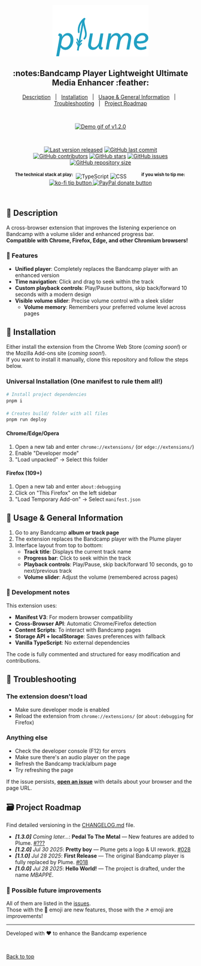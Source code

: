<div align="center" id="top">
  <img src="https://raw.githubusercontent.com/QuentindiMeo/BC-Plume/main/icons/logo.svg" alt="BC-Plume Logo" width="256px" />
  <h2>:notes:Bandcamp Player Lightweight Ultimate Media Enhancer :feather:</h2>
</div>

<div align="center">
  <a href="#memo-description">Description</a> &#xa0; | &#xa0;
  <a href="#rocket-installation">Installation</a> &#xa0; | &#xa0;
  <a href="#open_book-usage--general-information">Usage & General Information</a> &#xa0; | &#xa0;
  <a href="#bug-troubleshooting">Troubleshooting</a> &#xa0; | &#xa0;
  <a href="#card_file_box-project-roadmap">Project Roadmap</a>
</div>

&#xa0;

<div align="center">
  <a href="#memo-description"><img src="https://github.com/user-attachments/assets/9140c05d-2b24-4fe1-8bd7-dde66ee4e26b" alt="Demo gif of v1.2.0" width="800px" /></a>
</div>

&#xa0;

<div align="center">
  <a href="#card_file_box-changelog"><img alt="Last version released" src="https://img.shields.io/badge/release-v1.2.1-blue?logo=semver" /></a>
  <a href="https://github.com/QuentindiMeo/BC-Plume/commits/main"><img alt="GitHub last commit" src="https://img.shields.io/github/last-commit/QuentindiMeo/BC-Plume?color=blueviolet&logo=clarifai" /></a>
</div>
<div align="center">
  <a href="https://github.com/QuentindiMeo/BC-Plume/graphs/contributors"><img alt="GitHub contributors" src="https://img.shields.io/github/contributors/QuentindiMeo/BC-Plume?color=red&logo=stackedit" /></a>
  <a href="https://github.com/QuentindiMeo/BC-Plume/stargazers"><img alt="GitHub stars" src="https://img.shields.io/github/stars/QuentindiMeo/BC-Plume?style=flat&color=%23ffe937&logo=github" /></a>
  <a href="https://github.com/QuentindiMeo/BC-Plume/issues"><img alt="GitHub issues" src="https://img.shields.io/github/issues/QuentindiMeo/BC-Plume?color=forestgreen&logo=target" /></a>
  <a href="#card_file_box-changelog"><img alt="GitHub repository size" src="https://img.shields.io/github/languages/code-size/QuentindiMeo/BC-Plume?color=blue&logo=frontify" /></a>
</div>
&nbsp;
<div align="center">
  <sup><b>The technical stack at play:</b>&nbsp;</sup>
  <img title="TypeScript" src="https://raw.githubusercontent.com/mallowigi/iconGenerator/master/assets/icons/files/typeScript.svg" width="36px" alt="TypeScript" />
  <img title="CSS" src="https://raw.githubusercontent.com/mallowigi/iconGenerator/master/assets/icons/files/css.svg" width="36px" alt="CSS" />
  &nbsp;&nbsp;&nbsp;&nbsp;&nbsp;&nbsp;&nbsp;&nbsp;
  <sup><b>if you wish to tip me:&nbsp;</b></sup>
  <a href="https://ko-fi.com/quentindimeo">
    <img alt="ko-fi tip button" src="https://storage.ko-fi.com/cdn/logomarkLogo.png" height="40px" />
  </a>
  <a href="https://www.paypal.com/donate/?hosted_button_id=LQCF9J9X4EDZL">
    <img alt="PayPal donate button" src="https://i.imgur.com/abmsLLY.png" height="40px" />
  </a>
</div>

&#xa0;

## :memo: Description

A cross-browser extension that improves the listening experience on Bandcamp with a volume slider and enhanced progress bar.  
**Compatible with Chrome, Firefox, Edge, and other Chromium browsers!**

### :musical_note: Features

- **Unified player**: Completely replaces the Bandcamp player with an enhanced version
- **Time navigation**: Click and drag to seek within the track
- **Custom playback controls**: Play/Pause buttons, skip back/forward 10 seconds with a modern design
- **Visible volume slider**: Precise volume control with a sleek slider
  - **Volume memory**: Remembers your preferred volume level across pages

## :rocket: Installation

Either install the extension from the Chrome Web Store (_coming soon!_) or the Mozilla Add-ons site (_coming soon!_).  
If you want to install it manually, clone this repository and follow the steps below.

### Universal Installation (One manifest to rule them all!)

```bash
# Install project dependencies
pnpm i

# Creates build/ folder with all files
pnpm run deploy
```

#### Chrome/Edge/Opera

1. Open a new tab and enter `chrome://extensions/` (or `edge://extensions/`)
2. Enable "Developer mode"
3. "Load unpacked" → Select this folder

#### Firefox (109+)

1. Open a new tab and enter `about:debugging`
2. Click on "This Firefox" on the left sidebar
3. "Load Temporary Add-on" → Select `manifest.json`

## :open_book: Usage & General Information

1. Go to any Bandcamp **album or track page**
2. The extension replaces the Bandcamp player with the Plume player
3. Interface layout from top to bottom:
   - **Track title**: Displays the current track name
   - **Progress bar**: Click to seek within the track
   - **Playback controls**: Play/Pause, skip back/forward 10 seconds, go to next/previous track
   - **Volume slider**: Adjust the volume (remembered across pages)

### 📝 Development notes

This extension uses:

- **Manifest V3**: For modern browser compatibility
- **Cross-Browser API**: Automatic Chrome/Firefox detection
- **Content Scripts**: To interact with Bandcamp pages
- **Storage API + localStorage**: Saves preferences with fallback
- **Vanilla TypeScript**: No external dependencies

The code is fully commented and structured for easy modification and contributions.

## :bug: Troubleshooting

### The extension doesn't load

- Make sure developer mode is enabled
- Reload the extension from `chrome://extensions/` (or `about:debugging` for Firefox)

### Anything else

- Check the developer console (F12) for errors
- Make sure there's an audio player on the page
- Refresh the Bandcamp track/album page
- Try refreshing the page

If the issue persists, [**open an issue**](https://github.com/QuentindiMeo/BC-Plume/issues) with details about your browser and the page URL.

## :card_file_box: Project Roadmap

Find detailed versioning in the [CHANGELOG.md](https://github.com/QuentindiMeo/BC-Plume/blob/main/CHANGELOG.md) file.

- _**[1.3.0]** Coming later..._: **Pedal To The Metal** — New features are added to Plume. [#???](#card_file_box-project-roadmap)
- _**[1.2.0]** Jul 30 2025_: **Pretty boy** — Plume gets a logo & UI rework. [#028](https://github.com/QuentindiMeo/BC-Plume/pull/28)
- _**[1.1.0]** Jul 28 2025_: **First Release** — The original Bandcamp player is fully replaced by Plume. [#018](https://github.com/QuentindiMeo/BC-Plume/pull/18)
- _**[1.0.0]** Jul 28 2025_: **Hello World!** — The project is drafted, under the name _MBAPPE_.

### 🔮 Possible future improvements

All of them are listed in the [issues](https://github.com/QuentindiMeo/BC-Plume/issues).  
Those with the 🚀 emoji are new features, those with the ↗️ emoji are improvements!

---

Developed with ❤️ to enhance the Bandcamp experience

<br />

[Back to top](#top)
